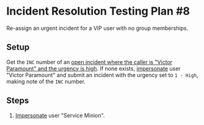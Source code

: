 # Incident Resolution Testing Plan #8

Re-assign an urgent incident for a VIP user with no group memberships.

## Setup

Get the `INC` number of an [open incident where the caller is "Victor Paramount" and the urgency is high](https://usmskstage2.servicenowservices.com/now/nav/ui/classic/params/target/incident_list.do%3Fsysparm_query%3Dactive%253Dtrue%255Eincident_stateIN1%252C2%252C3%255Ecaller_id%253Db44117572f22111004e4d3f62799b6bc%255Eurgency%253D1).
If none exists, [impersonate](../Impersonation.md) user "Victor Paramount" and submit an incident with the urgency set to `1 - High`, making note of the `INC` number.

## Steps

1. [Impersonate](../Impersonation.md) user "Service Minion".
